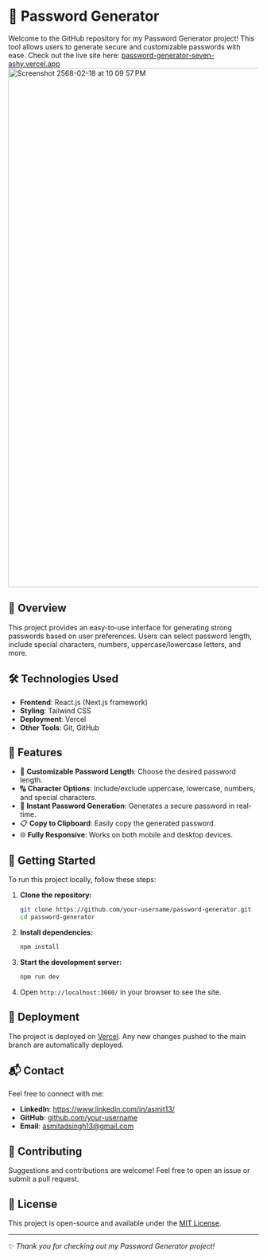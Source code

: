 # 🔑 Password Generator

Welcome to the GitHub repository for my Password Generator project! This tool allows users to generate secure and customizable passwords with ease. Check out the live site here: [password-generator-seven-ashy.vercel.app](https://password-generator-seven-ashy.vercel.app/)
<img width="1043" alt="Screenshot 2568-02-18 at 10 09 57 PM" src="https://github.com/user-attachments/assets/bad9e36f-9893-4890-b0dd-b5472d00a9eb" />
## 📌 Overview
This project provides an easy-to-use interface for generating strong passwords based on user preferences. Users can select password length, include special characters, numbers, uppercase/lowercase letters, and more.

## 🛠️ Technologies Used
- **Frontend**: React.js (Next.js framework)
- **Styling**: Tailwind CSS
- **Deployment**: Vercel
- **Other Tools**: Git, GitHub

## 📂 Features
- 🔢 **Customizable Password Length**: Choose the desired password length.
- 🔠 **Character Options**: Include/exclude uppercase, lowercase, numbers, and special characters.
- 🔄 **Instant Password Generation**: Generates a secure password in real-time.
- 📋 **Copy to Clipboard**: Easily copy the generated password.
- 🌐 **Fully Responsive**: Works on both mobile and desktop devices.

## 🚀 Getting Started
To run this project locally, follow these steps:

1. **Clone the repository:**
   ```sh
   git clone https://github.com/your-username/password-generator.git
   cd password-generator
   ```
2. **Install dependencies:**
   ```sh
   npm install
   ```
3. **Start the development server:**
   ```sh
   npm run dev
   ```
4. Open `http://localhost:3000/` in your browser to see the site.

## 🔗 Deployment
The project is deployed on [Vercel](https://vercel.com/). Any new changes pushed to the main branch are automatically deployed.

## 📬 Contact
Feel free to connect with me:
- **LinkedIn**: https://www.linkedin.com/in/asmit13/
- **GitHub**: [github.com/your-username](https://github.com/your-username)
- **Email**: asmitadsingh13@gmail.com

## 🎯 Contributing
Suggestions and contributions are welcome! Feel free to open an issue or submit a pull request.

## 📜 License
This project is open-source and available under the [MIT License](LICENSE).

---

✨ _Thank you for checking out my Password Generator project!_
